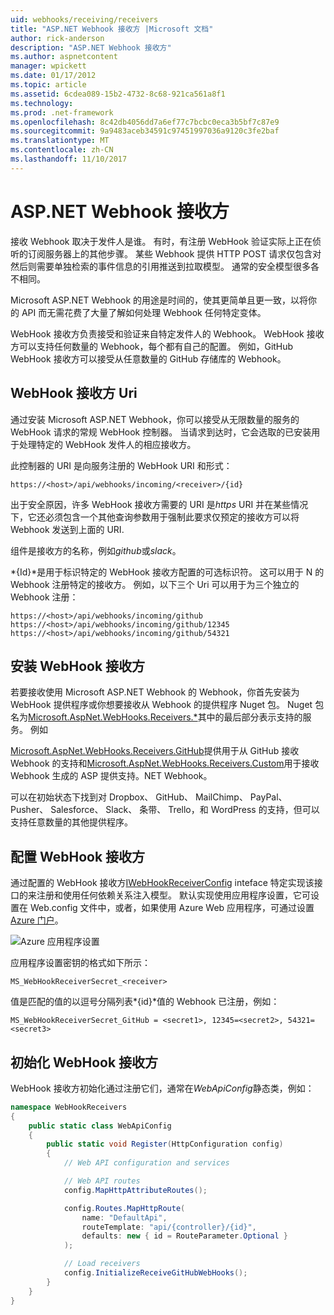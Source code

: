 ```yaml
---
uid: webhooks/receiving/receivers
title: "ASP.NET Webhook 接收方 |Microsoft 文档"
author: rick-anderson
description: "ASP.NET Webhook 接收方"
ms.author: aspnetcontent
manager: wpickett
ms.date: 01/17/2012
ms.topic: article
ms.assetid: 6cdea089-15b2-4732-8c68-921ca561a8f1
ms.technology: 
ms.prod: .net-framework
ms.openlocfilehash: 8c42db4056dd7a6ef77c7bcbc0eca3b5bf7c87e9
ms.sourcegitcommit: 9a9483aceb34591c97451997036a9120c3fe2baf
ms.translationtype: MT
ms.contentlocale: zh-CN
ms.lasthandoff: 11/10/2017
---
```

# <a name="aspnet-webhooks-receivers"></a>ASP.NET Webhook 接收方

接收 Webhook 取决于发件人是谁。 有时，有注册 WebHook 验证实际上正在侦听的订阅服务器上的其他步骤。 某些 Webhook 提供 HTTP POST 请求仅包含对然后则需要单独检索的事件信息的引用推送到拉取模型。 通常的安全模型很多各不相同。

Microsoft ASP.NET Webhook 的用途是时间的，使其更简单且更一致，以将你的 API 而无需花费了大量了解如何处理 Webhook 任何特定变体。

WebHook 接收方负责接受和验证来自特定发件人的 Webhook。 WebHook 接收方可以支持任何数量的 Webhook，每个都有自己的配置。 例如，GitHub WebHook 接收方可以接受从任意数量的 GitHub 存储库的 Webhook。

## <a name="webhook-receiver-uris"></a>WebHook 接收方 Uri

通过安装 Microsoft ASP.NET Webhook，你可以接受从无限数量的服务的 WebHook 请求的常规 WebHook 控制器。 当请求到达时，它会选取的已安装用于处理特定的 WebHook 发件人的相应接收方。

此控制器的 URI 是向服务注册的 WebHook URI 和形式：

```
https://<host>/api/webhooks/incoming/<receiver>/{id}
```

出于安全原因，许多 WebHook 接收方需要的 URI 是*https* URI 并在某些情况下，它还必须包含一个其他查询参数用于强制此要求仅预定的接收方可以将 Webhook 发送到上面的 URI.

 *<receiver>* 组件是接收方的名称，例如*github*或*slack*。

*{Id}*是用于标识特定的 WebHook 接收方配置的可选标识符。 这可以用于 N 的 Webhook 注册特定的接收方。 例如，以下三个 Uri 可以用于为三个独立的 Webhook 注册：

```
https://<host>/api/webhooks/incoming/github
https://<host>/api/webhooks/incoming/github/12345
https://<host>/api/webhooks/incoming/github/54321
```

## <a name="installing-a-webhook-receiver"></a>安装 WebHook 接收方

若要接收使用 Microsoft ASP.NET Webhook 的 Webhook，你首先安装为 WebHook 提供程序或你想要接收从 Webhook 的提供程序 Nuget 包。 Nuget 包名为[Microsoft.AspNet.WebHooks.Receivers.*](https://www.nuget.org/packages?q=Microsoft.AspNet.WebHooks.Receivers)其中的最后部分表示支持的服务。 例如

[Microsoft.AspNet.WebHooks.Receivers.GitHub](https://www.nuget.org/packages?q=Microsoft.AspNet.WebHooks.Receivers.GitHub)提供用于从 GitHub 接收 Webhook 的支持和[Microsoft.AspNet.WebHooks.Receivers.Custom](https://www.nuget.org/packages?q=Microsoft.AspNet.WebHooks.Receivers.Custom)用于接收 Webhook 生成的 ASP 提供支持。NET Webhook。

可以在初始状态下找到对 Dropbox、 GitHub、 MailChimp、 PayPal、 Pusher、 Salesforce、 Slack、 条带、 Trello，和 WordPress 的支持，但可以支持任意数量的其他提供程序。

## <a name="configuring-a-webhook-receiver"></a>配置 WebHook 接收方

通过配置的 WebHook 接收方[IWebHookReceiverConfig](https://github.com/aspnet/WebHooks/blob/master/src/Microsoft.AspNet.WebHooks.Receivers/WebHooks/IWebHookReceiverConfig.cs) inteface 特定实现该接口的来注册和使用任何依赖关系注入模型。 默认实现使用应用程序设置，它可设置在 Web.config 文件中，或者，如果使用 Azure Web 应用程序，可通过设置[Azure 门户](https://portal.azure.com/)。

![Azure 应用程序设置](_static/AzureAppSettings.png)

应用程序设置密钥的格式如下所示：

```
MS_WebHookReceiverSecret_<receiver>
```

值是匹配的值的以逗号分隔列表*{id}*值的 Webhook 已注册，例如：

```
MS_WebHookReceiverSecret_GitHub = <secret1>, 12345=<secret2>, 54321=<secret3>
```

## <a name="initializing-a-webhook-receiver"></a>初始化 WebHook 接收方

WebHook 接收方初始化通过注册它们，通常在*WebApiConfig*静态类，例如：

```csharp
namespace WebHookReceivers
{
    public static class WebApiConfig
    {
        public static void Register(HttpConfiguration config)
        {
            // Web API configuration and services

            // Web API routes
            config.MapHttpAttributeRoutes();

            config.Routes.MapHttpRoute(
                name: "DefaultApi",
                routeTemplate: "api/{controller}/{id}",
                defaults: new { id = RouteParameter.Optional }
            );

            // Load receivers
            config.InitializeReceiveGitHubWebHooks();
        }
    }
}
```
